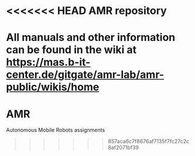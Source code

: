 <<<<<<< HEAD
AMR repository
=======
All manuals and other information can be found in the wiki at https://mas.b-it-center.de/gitgate/amr-lab/amr-public/wikis/home
=======
# AMR
Autonomous Mobile Robots assignments
>>>>>>> 857aca6c7f8676af7135f7fc27c2c8af2071bf39
